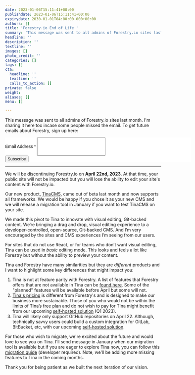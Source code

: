 ```yaml
---
date: 2023-01-06T15:11:41+00:00
publishdate: 2023-01-06T15:11:41+00:00
expirydate: 2030-01-01T04:00:00.000+00:00
authors: []
title: 'Forestry.io End of Life '
summary: 'This message was sent to all admins of Forestry.io sites last month. I’m sharing it here too incase some people missed the email.'
headline: ''
description: ''
textline: ''
images: []
photo_credit: ''
categories: []
tags: []
cta:
  headline: ''
  textline: ''
  calls_to_action: []
private: false
weight: 
aliases: []
menu: []

---
```

This message was sent to all admins of Forestry.io sites last month. I'm sharing it here too incase some people missed the email.  To get future emails about Forestry, sign up here:
<!-- Begin Mailchimp Signup Form -->
<link href="//cdn-images.mailchimp.com/embedcode/classic-071822.css" rel="stylesheet" type="text/css">
<style type="text/css">
	#mc_embed_signup{background:#fff; clear:left; font:14px Helvetica,Arial,sans-serif;  width:600px;}
	/* Add your own Mailchimp form style overrides in your site stylesheet or in this style block.
	   We recommend moving this block and the preceding CSS link to the HEAD of your HTML file. */
</style>
<div id="mc_embed_signup">
    <form action="https://forestry.us20.list-manage.com/subscribe/post?u=1fea337bee20e7270d025ea8a&amp;id=ca845907f7&amp;f_id=00f3c0e6f0" method="post" id="mc-embedded-subscribe-form" name="mc-embedded-subscribe-form" class="validate" target="_blank" novalidate>
        <div id="mc_embed_signup_scroll">
<div class="mc-field-group">
	<label for="mce-EMAIL">Email Address  <span class="asterisk">*</span>
</label>
	<input style="padding:20px;" type="email" value="" name="EMAIL" class="required email" id="mce-EMAIL" required>
	<span id="mce-EMAIL-HELPERTEXT" class="helper_text"></span>
</div>
	<div id="mce-responses" class="clear">
		<div class="response" id="mce-error-response" style="display:none"></div>
		<div class="response" id="mce-success-response" style="display:none"></div>
	</div>    <!-- real people should not fill this in and expect good things - do not remove this or risk form bot signups-->
    <div style="position: absolute; left: -5000px;" aria-hidden="true"><input type="text" name="b_1fea337bee20e7270d025ea8a_ca845907f7" tabindex="-1" value=""></div>
    <div class="clear"><input type="submit" value="Subscribe" name="subscribe" id="mc-embedded-subscribe" class="button"></div>
    </div>
</form>
</div>
<script type='text/javascript' src='//s3.amazonaws.com/downloads.mailchimp.com/js/mc-validate.js'></script><script type='text/javascript'>(function($) {window.fnames = new Array(); window.ftypes = new Array();fnames[0]='EMAIL';ftypes[0]='email';fnames[1]='FNAME';ftypes[1]='text';fnames[2]='LNAME';ftypes[2]='text';fnames[3]='ADDRESS';ftypes[3]='address';fnames[4]='PHONE';ftypes[4]='phone';fnames[5]='MMERGE5';ftypes[5]='text';}(jQuery));var $mcj = jQuery.noConflict(true);</script>
<!--End mc_embed_signup-->

***

We will be discontinuing Forestry.io on **April 22nd, 2023**. At that time, your public site will not be impacted but you will lose the ability to edit your site's content with Forestry.io.

Our new product, [TinaCMS](https://tina.io?utm_source=forestry&utm_medium=banner&utm_campaign=forestryio-eol-post&utm_id=1 "Markdown CMS: TinaCMS"), came out of beta last month and now supports all frameworks. We would be happy if you chose it as your new CMS and we will release a migration tool in January if you want to test TinaCMS on your site.

We made this pivot to Tina to innovate with visual editing, Git-backed content. We‘re bringing a drag and drop, visual editing experience to a developer-controlled, open-source, Git-backed CMS. And I’m very encouraged by the sites and CMS experiences I’m seeing from our users.

For sites that do not use React, or for teams who don’t want visual editing, Tina can be used in _basic_ editing mode. This looks and feels a lot like Forestry but without the ability to preview your content.

Tina and Forestry have many similarities but they are _different_ products and I want to highlight some key differences that might impact you:

1. Tina is not at feature parity with Forestry. A list of features that Forestry offers that are not available in Tina can be [found here](https://forestry.us20.list-manage.com/track/click?u=1fea337bee20e7270d025ea8a&id=9b9f65c69e&e=d5d22ea185). Some of the "planned" features will be available before April but some will not.
2. [Tina's pricing](https://forestry.us20.list-manage.com/track/click?u=1fea337bee20e7270d025ea8a&id=7ba07f4f34&e=d5d22ea185) is different from Forestry's and is designed to make our business more sustainable. Those of you who would not be within the limits of Tina’s free plan and do not wish to pay for Tina might benefit from our upcoming [self-hosted solution](https://forestry.us20.list-manage.com/track/click?u=1fea337bee20e7270d025ea8a&id=93644d3ede&e=d5d22ea185) (Q1 2023).
3. Tina will likely only support GitHub repositories on April 22. Although, technically savvy users could build a custom integration for GitLab, BitBucket, etc, with our upcoming [self-hosted solution](https://forestry.us20.list-manage.com/track/click?u=1fea337bee20e7270d025ea8a&id=824bbc6cad&e=d5d22ea185).

For those who wish to migrate, we're excited about the future and would love to see you on Tina. I'll send message in January when our migration tool is available but if you are eager to explore Tina now, you can follow this [migration guide](https://forestry.us20.list-manage.com/track/click?u=1fea337bee20e7270d025ea8a&id=e910d45dcd&e=d5d22ea185) (developer required). Note, we'll be adding more missing features to Tina in the coming months.

Thank you for being patient as we built the next iteration of our vision.
